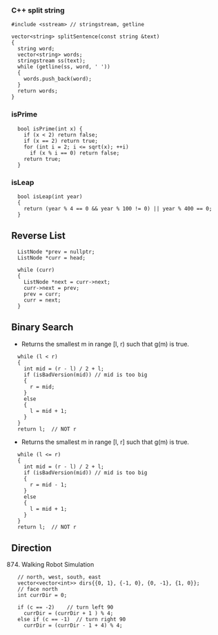 ### C++ split string
```
#include <sstream> // stringstream, getline

vector<string> splitSentence(const string &text)
{
  string word;
  vector<string> words;
  stringstream ss(text);
  while (getline(ss, word, ' '))
  {
    words.push_back(word);
  }
  return words;
}
```

### isPrime
```
  bool isPrime(int x) {
    if (x < 2) return false;
    if (x == 2) return true;
    for (int i = 2; i <= sqrt(x); ++i)
      if (x % i == 0) return false;
    return true;
  }
```
### isLeap
```
  bool isLeap(int year)
  {
    return (year % 4 == 0 && year % 100 != 0) || year % 400 == 0;
  }
```


## Reverse List
```
  ListNode *prev = nullptr;
  ListNode *curr = head;

  while (curr)
  {
    ListNode *next = curr->next;
    curr->next = prev;
    prev = curr;
    curr = next;
  }
```

## Binary Search
- Returns the smallest m in range [l, r) such that g(m) is true.
```
  while (l < r)
  {
    int mid = (r - l) / 2 + l;
    if (isBadVersion(mid)) // mid is too big
    {
      r = mid;
    }
    else
    {
      l = mid + 1;
    }
  }
  return l;  // NOT r   
```
- Returns the smallest m in range [l, r] such that g(m) is true.
```
  while (l <= r)
  {
    int mid = (r - l) / 2 + l;
    if (isBadVersion(mid)) // mid is too big
    {
      r = mid - 1;
    }
    else
    {
      l = mid + 1;
    }
  }
  return l;  // NOT r
```

## Direction
874. Walking Robot Simulation
```
  // north, west, south, east
  vector<vector<int>> dirs{{0, 1}, {-1, 0}, {0, -1}, {1, 0}};
  // face north
  int currDir = 0;

  if (c == -2)    // turn left 90
    currDir = (currDir + 1 ) % 4;
  else if (c == -1)  // turn right 90
    currDir = (currDir - 1 + 4) % 4;
```